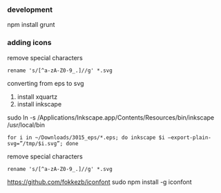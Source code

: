 ### development
npm install
grunt


### adding icons
remove special characters
```
rename 's/[^a-zA-Z0-9_.]//g' *.svg
```


converting from eps to svg
1. install xquartz
2. install inkscape


sudo ln -s /Applications/Inkscape.app/Contents/Resources/bin/inkscape /usr/local/bin

```
for i in ~/Downloads/3015_eps/*.eps; do inkscape $i –export-plain-svg=”/tmp/$i.svg”; done
```


remove special characters
```
rename 's/[^a-zA-Z0-9_.]//g' *.svg
```


https://github.com/fokkezb/iconfont
sudo npm install -g iconfont
